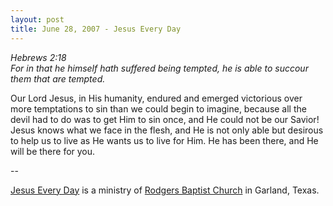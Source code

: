 ```yaml
---
layout: post
title: June 28, 2007 - Jesus Every Day
---
```


_Hebrews 2:18  
For in that he himself hath suffered being tempted, he is able to
succour them that are tempted._

Our Lord Jesus, in His humanity, endured and emerged victorious
over more temptations to sin than we could begin to imagine, because
all the devil had to do was to get Him to sin once, and He could not
be our Savior! Jesus knows what we face in the flesh, and He is not
only able but desirous to help us to live as He wants us to live for
Him. He has been there, and He will be there for you.

 --

<a href=http://jesuseveryday.net>Jesus Every Day</a> is a ministry of <a href=http://rodgersbaptist.net>Rodgers Baptist Church</a> in Garland, Texas.
